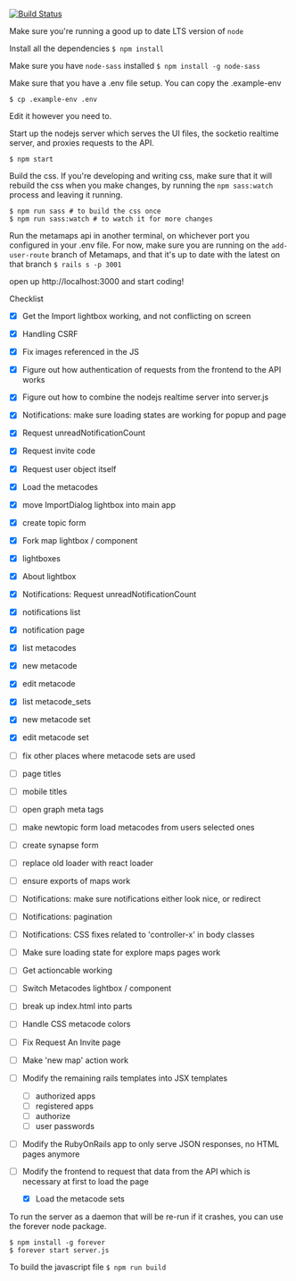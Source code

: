 [![Build Status](https://travis-ci.org/metamaps/metamaps-ui.svg?branch=master)](https://travis-ci.org/metamaps/metamaps-ui)

Make sure you're running a good up to date LTS version of `node`

Install all the dependencies
`$ npm install`

Make sure you have `node-sass` installed
`$ npm install -g node-sass`

Make sure that you have a .env file setup. You can copy the .example-env
```
$ cp .example-env .env
```
Edit it however you need to.

Start up the nodejs server which serves the UI files, the socketio realtime server, and proxies requests to the API.
```
$ npm start
```

Build the css. If you're developing and writing css, make sure that it will rebuild the css when you make changes, by running the `npm sass:watch` process and leaving it running.
```
$ npm run sass # to build the css once
$ npm run sass:watch # to watch it for more changes
```

Run the metamaps api in another terminal, on whichever port you configured in your .env file.
For now, make sure you are running on the `add-user-route` branch of Metamaps, and that it's up to date with the latest on that branch
`$ rails s -p 3001`

open up http://localhost:3000 and start coding!

Checklist
- [x] Get the Import lightbox working, and not conflicting on screen
- [x] Handling CSRF
- [x] Fix images referenced in the JS
- [x] Figure out how authentication of requests from the frontend to the API works
- [x] Figure out how to combine the nodejs realtime server into server.js
- [x] Notifications: make sure loading states are working for popup and page
- [x] Request unreadNotificationCount
- [x] Request invite code
- [x] Request user object itself
- [x] Load the metacodes
- [x] move ImportDialog lightbox into main app
- [x] create topic form
- [x] Fork map lightbox / component
- [x] lightboxes
- [x] About lightbox
- [x] Notifications: Request unreadNotificationCount
- [x] notifications list
- [x] notification page
- [x] list metacodes
- [x] new metacode
- [x] edit metacode
- [x] list metacode_sets
- [x] new metacode set
- [x] edit metacode set

- [ ] fix other places where metacode sets are used
- [ ] page titles
- [ ] mobile titles
- [ ] open graph meta tags
- [ ] make newtopic form load metacodes from users selected ones
- [ ] create synapse form
- [ ] replace old loader with react loader
- [ ] ensure exports of maps work
- [ ] Notifications: make sure notifications either look nice, or redirect
- [ ] Notifications: pagination
- [ ] Notifications: CSS fixes related to 'controller-x' in body classes
- [ ] Make sure loading state for explore maps pages work
- [ ] Get actioncable working
- [ ] Switch Metacodes lightbox / component
- [ ] break up index.html into parts
- [ ] Handle CSS metacode colors
- [ ] Fix Request An Invite page
- [ ] Make 'new map' action work
- [ ] Modify the remaining rails templates into JSX templates
  - [ ] authorized apps
  - [ ] registered apps
  - [ ] authorize
  - [ ] user passwords
- [ ] Modify the RubyOnRails app to only serve JSON responses, no HTML pages anymore
- [ ] Modify the frontend to request that data from the API which is necessary at first to load the page
  - [x] Load the metacode sets

To run the server as a daemon that will be re-run if it crashes, you can
use the forever node package.
```
$ npm install -g forever
$ forever start server.js
```

To build the javascript file
`$ npm run build`
